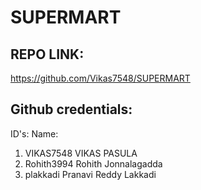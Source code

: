 # SUPERMART


REPO LINK:
---------------------------------------------------------------
https://github.com/Vikas7548/SUPERMART

Github credentials:
---------------------------------------------------------------
   ID's:                    Name:
1. VIKAS7548                VIKAS PASULA
2. Rohith3994               Rohith Jonnalagadda
3. plakkadi                 Pranavi Reddy Lakkadi

